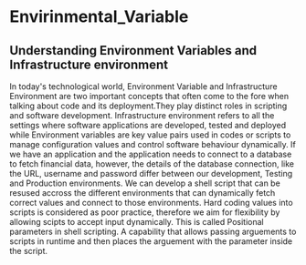 # Envirinmental_Variable
## Understanding Environment Variables and Infrastructure environment


In today's technological world, Environment Variable and Infrastructure Environment are two important concepts that often come to the fore when talking about code and its deployment.They play distinct roles in scripting and software development.
Infrastructure environment refers to all the settings where software applications are developed, tested and deployed while Environment variables are key value pairs used in codes or scripts to manage configuration values and control software behaviour dynamically.
If we have an application and the application needs to connect to a database to fetch financial data, however, the details of the database connection, like the URL, username and password differ between our development, Testing and Production environments. We can develop a shell script that can be resused accross the different environments that can dynamically fetch correct values and connect to those environments.
Hard coding values into scripts is considered as poor practice, therefore we aim for flexibility by allowing scipts to accept input dynamically. This is called Positional parameters in shell scripting. A capability that allows passing arguements to scripts in runtime and then places the arguement with the parameter inside the script.

